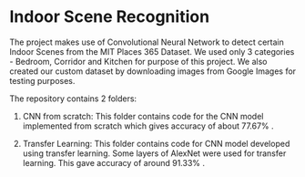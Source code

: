 # Indoor Scene Recognition

The project makes use of Convolutional Neural Network to detect certain Indoor Scenes from the MIT Places 365 Dataset. We used only 3 categories - Bedroom, Corridor and Kitchen for purpose of this project. We also created our custom dataset by downloading images
from Google Images for testing purposes.

The repository contains 2 folders:

1) CNN from scratch: 
    This folder contains code for the CNN model implemented from scratch which gives accuracy of about 77.67% .
    
2) Transfer Learning: 
    This folder contains code for CNN model developed using transfer learning. Some layers of AlexNet were used for transfer learning. This gave accuracy of around 91.33% .
